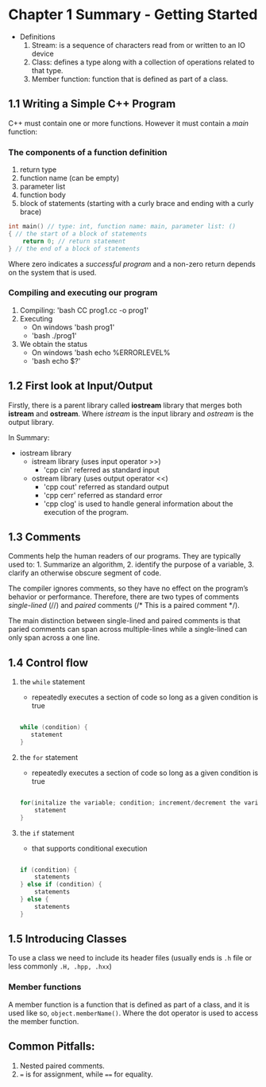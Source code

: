 # Chapter 1 Summary - Getting Started 

- Definitions 
    1. Stream: is a sequence of characters read from or written to an IO device
    2. Class: defines a type along with a collection of operations related to that type.
    3.  Member function: function that is defined as part of a class.

## 1.1 Writing a Simple C++ Program 

C++ must contain one or more functions. However it must contain a *main* function:

### The components of a function definition
1. return type
2. function name (can be empty)
3. parameter list 
4. function body 
5. block of statements (starting with a curly brace and ending with a curly brace)

```cpp 
int main() // type: int, function name: main, parameter list: ()
{ // the start of a block of statements
    return 0; // return statement
} // the end of a block of statements
```

Where zero indicates a *successful program* and a non-zero return depends on the system that is used.  

### Compiling and executing our program 

1. Compiling: 'bash CC prog1.cc -o prog1'
2. Executing
    - On windows 'bash prog1' 
    - 'bash ./prog1'
3. We obtain the status 
    - On windows 'bash echo %ERRORLEVEL%
    - 'bash echo $?'

## 1.2 First look at Input/Output

Firstly, there is a parent library called **iostream** library that merges both **istream** and **ostream**. Where *istream* is the input library and *ostream* is the output library. 


In Summary:
- iostream library
    - istream library (uses input operator >>)
        - 'cpp cin' referred as standard input
    - ostream library (uses output operator <<)
        - 'cpp cout' referred as standard output
        - 'cpp cerr' referred as standard error
        - 'cpp clog' is used to handle general information about the execution of the program.

## 1.3 Comments

Comments help the human readers of our programs. They are typically used to:
    1. Summarize an algorithm, 
    2. identify the purpose of a variable, 
    3. clarify an otherwise obscure segment of code. 

The compiler ignores comments, so they have no effect on the program’s behavior or performance. Therefore, there are two types of comments *single-lined* (//) and *paired* comments (/* This is a paired comment */).

The main distinction between single-lined and paired comments is that paried comments can span across multiple-lines while a single-lined can only span across a one line. 

## 1.4 Control flow
1. the `while` statement 
    - repeatedly executes a section of code so long as a given condition is true

    ```cpp 

    while (condition) {
       statement
    }

    ```
2. the `for` statement 
    - repeatedly executes a section of code so long as a given condition is true

    ```cpp

    for(initalize the variable; condition; increment/decrement the variable) {
        statement
    }
    ```

3. the `if` statement
    - that supports conditional execution

    ```cpp
    
    if (condition) {
        statements
    } else if (condition) {
        statements
    } else {
        statements
    }

    ```

## 1.5 Introducing Classes
To use a class we need to include its header files (usually ends is `.h` file or less commonly `.H, .hpp, .hxx`)

### Member functions
A member function is a function that is defined as part of a class, and it is used like so, `object.memberName()`. Where the dot operator is used to access the member function. 

## Common Pitfalls:
1. Nested paired comments. 
2. `=` is for assignment, while `==` for equality. 